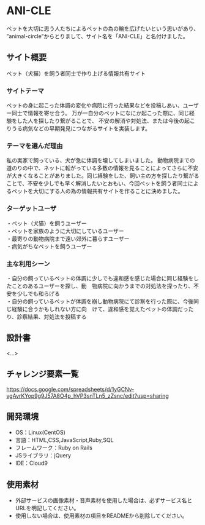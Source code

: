 # ANI-CLE
ペットを大切に思う人たちによるペットの為の輪を広げたいという思いがあり、<br>
”animal-circle”からとりまして、サイト名を「ANI-CLE」と名付けました。

## サイト概要
ペット（犬猫）を飼う者同士で作り上げる情報共有サイト

### サイトテーマ
ペットの身に起こった体調の変化や病院に行った結果などを投稿しあい、ユーザー同士で情報を寄せ合う。
万が一自分のペットになにか起こった際に、同じ経験をした人を探したり繋がることで、
不安の解消や対処法、または今後の起こりうる病気などの早期発見につながるサイトを実装します。

### テーマを選んだ理由
私の実家で飼っている、犬が急に体調を壊してしまいました。
動物病院までの道のりの中で、ネットに転がっている多数の情報を見ることによってさらに不安が大きくなることがありました。同じ経験をした、飼い主の方を探したり繋がることで、不安を少しでも早く解消したいとおもい、今回ペットを飼う者同士によるペットを大切にする人の為の情報共有サイトを作ることに決めました。

### ターゲットユーザ
・ペット（犬猫）を飼うユーザー<br>
・ペットを家族のように大切にしているユーザー<br>
・最寄りの動物病院まで遠い郊外に暮らすユーザー<br>
・病気がちなペットを飼うユーザー


### 主な利用シーン
・自分の飼っているペットの体調に少しでも違和感を感じた場合に同じ経験をしたことのあるユーザーを探し、動　物病院に向かうまでの対処法を探ったり、不安を少しでも和らげる<br>
・自分の飼っているペットが体調を崩し動物病院にて診察を行った際に、今後同じ経験に合うかもしれない方に向　けて、違和感を覚えたペットの体調だったり、診察結果、対処法を投稿する

## 設計書
<...>

## チャレンジ要素一覧
<https://docs.google.com/spreadsheets/d/1yGCNv-vgAvrKYop9g9J57A8O4p_hVP3snTLn5_zZsnc/edit?usp=sharing>

## 開発環境
- OS：Linux(CentOS)
- 言語：HTML,CSS,JavaScript,Ruby,SQL
- フレームワーク：Ruby on Rails
- JSライブラリ：jQuery
- IDE：Cloud9

## 使用素材
- 外部サービスの画像素材・音声素材を使用した場合は、必ずサービス名とURLを明記してください。
- 使用しない場合は、使用素材の項目をREADMEから削除してください。